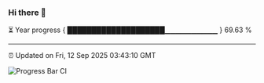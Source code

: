 ### Hi there 👋

⏳ Year progress { ████████████████████▁▁▁▁▁▁▁▁▁▁ } 69.63 %

---

⏰ Updated on Fri, 12 Sep 2025 03:43:10 GMT

![Progress Bar CI](https://github.com/IshwaranRudhara/GIT-ACTION/workflows/Progress%20Bar%20CI/badge.svg)
